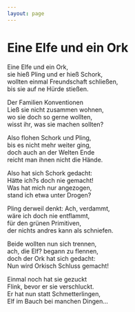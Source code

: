 ```yaml
---
layout: page
---
```


Eine Elfe und ein Ork
=====================

Eine Elfe und ein Ork,  
sie hieß Pling und er hieß Schork,  
wollten einmal Freundschaft schließen,  
bis sie auf ne Hürde stießen.

Der Familien Konventionen  
Ließ sie nicht zusammen wohnen,  
wo sie doch so gerne wollten,  
wisst ihr, was sie machen sollten?

Also flohen Schork und Pling,  
bis es nicht mehr weiter ging,  
doch auch an der Welten Ende  
reicht man ihnen nicht die Hände.

Also hat sich Schork gedacht:  
Hätte ich?s doch nie gemacht!  
Was hat mich nur angezogen,  
stand ich etwa unter Drogen?

Pling derweil denkt: Ach, verdammt,  
wäre ich doch nie entflammt,  
für den grünen Primitiven,  
der nichts andres kann als schniefen.

Beide wollten nun sich trennen,  
ach, die Elf? begann zu flennen,  
doch der Ork hat sich gedacht:  
Nun wird Orkisch Schluss gemacht!

Einmal noch hat sie gezuckt  
Flink, bevor er sie verschluckt.  
Er hat nun statt Schmetterlingen,  
Elf im Bauch bei manchen Dingen...